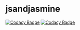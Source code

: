 # jsandjasmine

[![Codacy Badge](https://api.codacy.com/project/badge/Grade/90d77511bb2f43aa8b657a940ba3548d)](https://app.codacy.com/gh/stepin104340/jsandjasmine?utm_source=github.com&utm_medium=referral&utm_content=stepin104340/jsandjasmine&utm_campaign=Badge_Grade)
[![Codacy Badge](https://api.codacy.com/project/badge/Grade/90d77511bb2f43aa8b657a940ba3548d)](https://app.codacy.com/gh/stepin104340/jsandjasmine?utm_source=github.com&utm_medium=referral&utm_content=stepin104340/jsandjasmine&utm_campaign=Badge_Grade)